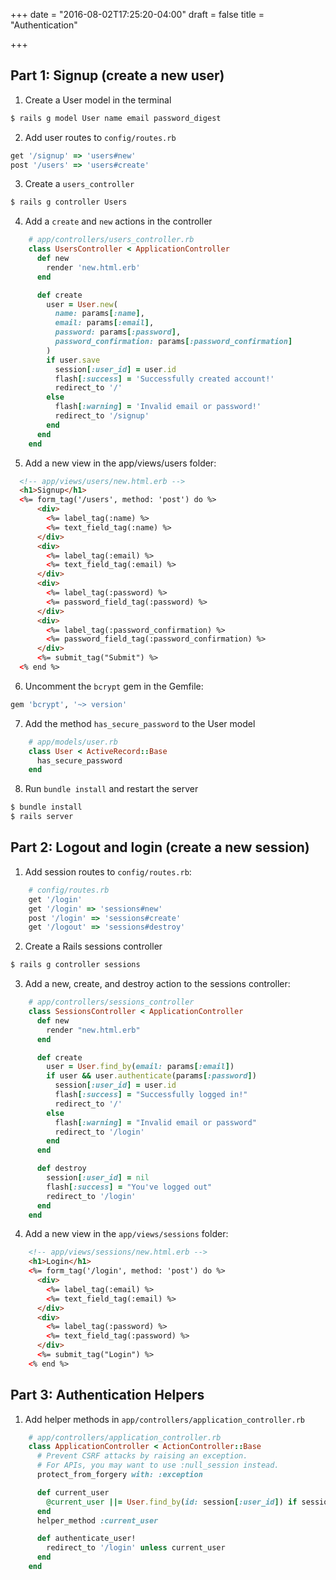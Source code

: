 +++
date = "2016-08-02T17:25:20-04:00"
draft = false
title = "Authentication"

+++

## Part 1: Signup (create a new user)
1. Create a User model in the terminal
```bash
$ rails g model User name email password_digest
```

2. Add user routes to `config/routes.rb`
```ruby
get '/signup' => 'users#new'
post '/users' => 'users#create'
```

3. Create a `users_controller`
```bash
$ rails g controller Users
```

4. Add a `create` and `new` actions in the controller
```ruby
    # app/controllers/users_controller.rb
    class UsersController < ApplicationController
      def new
        render 'new.html.erb'
      end

      def create
        user = User.new(
          name: params[:name],
          email: params[:email],
          password: params[:password],
          password_confirmation: params[:password_confirmation]
        )
        if user.save
          session[:user_id] = user.id
          flash[:success] = 'Successfully created account!'
          redirect_to '/'
        else
          flash[:warning] = 'Invalid email or password!'
          redirect_to '/signup'
        end
      end
    end
```

5. Add a new view in the app/views/users folder:
```html
  <!-- app/views/users/new.html.erb -->
  <h1>Signup</h1>
  <%= form_tag('/users', method: 'post') do %>
      <div>
        <%= label_tag(:name) %>
        <%= text_field_tag(:name) %>
      </div>
      <div>
        <%= label_tag(:email) %>
        <%= text_field_tag(:email) %>
      </div>
      <div>
        <%= label_tag(:password) %>
        <%= password_field_tag(:password) %>
      </div>
      <div>
        <%= label_tag(:password_confirmation) %>
        <%= password_field_tag(:password_confirmation) %>
      </div>
      <%= submit_tag("Submit") %>
  <% end %>
```

6. Uncomment the `bcrypt` gem in the Gemfile:
```ruby
gem 'bcrypt', '~> version'
```

7. Add the method `has_secure_password` to the User model
```ruby
    # app/models/user.rb
    class User < ActiveRecord::Base
      has_secure_password
    end
```

8. Run `bundle install` and restart the server
```bash
$ bundle install
$ rails server
```

## Part 2: Logout and login (create a new session)

1. Add session routes to `config/routes.rb`:
```ruby
    # config/routes.rb
    get '/login'
    get '/login' => 'sessions#new'
    post '/login' => 'sessions#create'
    get '/logout' => 'sessions#destroy'
```

2. Create a Rails sessions controller
```bash
$ rails g controller sessions
```

3. Add a new, create, and destroy action to the sessions controller:
```ruby
    # app/controllers/sessions_controller
    class SessionsController < ApplicationController
      def new
        render "new.html.erb"
      end

      def create
        user = User.find_by(email: params[:email])
        if user && user.authenticate(params[:password])
          session[:user_id] = user.id
          flash[:success] = "Successfully logged in!"
          redirect_to '/'
        else
          flash[:warning] = "Invalid email or password"
          redirect_to '/login'
        end
      end

      def destroy
        session[:user_id] = nil
        flash[:success] = "You've logged out"
        redirect_to '/login'
      end
    end
```
4. Add a new view in the `app/views/sessions` folder:
```html
    <!-- app/views/sessions/new.html.erb -->
    <h1>Login</h1>
    <%= form_tag('/login', method: 'post') do %>
      <div>
        <%= label_tag(:email) %>
        <%= text_field_tag(:email) %>
      </div>
      <div>
        <%= label_tag(:password) %>
        <%= text_field_tag(:password) %>
      </div>
      <%= submit_tag("Login") %>
    <% end %>
```

## Part 3: Authentication Helpers
1. Add helper methods in `app/controllers/application_controller.rb`  
```ruby
    # app/controllers/application_controller.rb
    class ApplicationController < ActionController::Base
      # Prevent CSRF attacks by raising an exception.
      # For APIs, you may want to use :null_session instead.
      protect_from_forgery with: :exception

      def current_user
        @current_user ||= User.find_by(id: session[:user_id]) if session[:user_id]
      end
      helper_method :current_user

      def authenticate_user!
        redirect_to '/login' unless current_user
      end
    end
```
